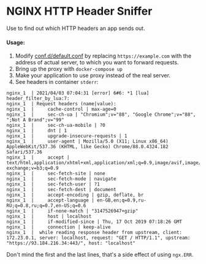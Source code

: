 # NGINX HTTP Header Sniffer

Use to find out which HTTP headers an app sends out.

#### Usage:
1. Modify [conf.d/default.conf](conf.d/default.conf) by replacing `https://example.com` with the address of actual server, to which you want to forward requests.
1. Bring up the proxy with `docker-compose up`
1. Make your application to use proxy instead of the real server.
1. See headers in container `stderr`:
```
nginx_1  | 2021/04/03 07:04:31 [error] 6#6: *1 [lua] header_filter_by_lua:7: 
nginx_1  | Request headers (name|value):
nginx_1  |     cache-control | max-age=0
nginx_1  |     sec-ch-ua | "Chromium";v="88", "Google Chrome";v="88", ";Not A Brand";v="99"
nginx_1  |     sec-ch-ua-mobile | ?0
nginx_1  |     dnt | 1
nginx_1  |     upgrade-insecure-requests | 1
nginx_1  |     user-agent | Mozilla/5.0 (X11; Linux x86_64) AppleWebKit/537.36 (KHTML, like Gecko) Chrome/88.0.4324.182 Safari/537.36
nginx_1  |     accept | text/html,application/xhtml+xml,application/xml;q=0.9,image/avif,image/webp,image/apng,*/*;q=0.8,application/signed-exchange;v=b3;q=0.9
nginx_1  |     sec-fetch-site | none
nginx_1  |     sec-fetch-mode | navigate
nginx_1  |     sec-fetch-user | ?1
nginx_1  |     sec-fetch-dest | document
nginx_1  |     accept-encoding | gzip, deflate, br
nginx_1  |     accept-language | en-GB,en;q=0.9,ru-RU;q=0.8,ru;q=0.7,en-US;q=0.6
nginx_1  |     if-none-match | "3147526947+gzip"
nginx_1  |     host | localhost
nginx_1  |     if-modified-since | Thu, 17 Oct 2019 07:18:26 GMT
nginx_1  |     connection | keep-alive
nginx_1  |  while reading response header from upstream, client: 172.23.0.1, server: localhost, request: "GET / HTTP/1.1", upstream: "https://93.184.216.34:443/", host: "localhost"
```
Don't mind the first and the last lines, that's a side effect of using `ngx.ERR`.